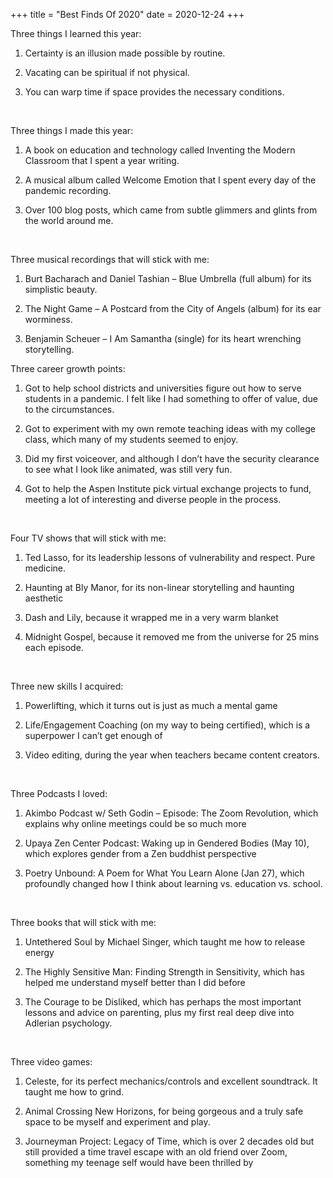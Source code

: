+++
title = "Best Finds Of 2020"
date = 2020-12-24
+++

Three things I learned this year:

1. Certainty is an illusion made possible by routine.

2. Vacating can be spiritual if not physical.

3. You can warp time if space provides the necessary conditions.

 

Three things I made this year:

1. A book on education and technology called Inventing the Modern Classroom that I spent a year writing.

2. A musical album called Welcome Emotion that I spent every day of the pandemic recording.

3. Over 100 blog posts, which came from subtle glimmers and glints from the world around me.

 

Three musical recordings that will stick with me:

1. Burt Bacharach and Daniel Tashian &#8211; Blue Umbrella (full album) for its simplistic beauty.

2. The Night Game &#8211; A Postcard from the City of Angels (album) for its ear worminess.

3. Benjamin Scheuer &#8211; I Am Samantha (single) for its heart wrenching storytelling.

Three career growth points:

1. Got to help school districts and universities figure out how to serve students in a pandemic. I felt like I had something to offer of value, due to the circumstances.

2. Got to experiment with my own remote teaching ideas with my college class, which many of my students seemed to enjoy.

3. Did my first voiceover, and although I don’t have the security clearance to see what I look like animated, was still very fun.

4. Got to help the Aspen Institute pick virtual exchange projects to fund, meeting a lot of interesting and diverse people in the process.

 

Four TV shows that will stick with me:

1. Ted Lasso, for its leadership lessons of vulnerability and respect. Pure medicine.

2. Haunting at Bly Manor, for its non-linear storytelling and haunting aesthetic

3. Dash and Lily, because it wrapped me in a very warm blanket

4. Midnight Gospel, because it removed me from the universe for 25 mins each episode.

 

Three new skills I acquired:

1. Powerlifting, which it turns out is just as much a mental game

2. Life/Engagement Coaching (on my way to being certified), which is a superpower I can’t get enough of

3. Video editing, during the year when teachers became content creators.

 

Three Podcasts I loved:

1. Akimbo Podcast w/ Seth Godin &#8211; Episode: The Zoom Revolution, which explains why online meetings could be so much more

2. Upaya Zen Center Podcast: Waking up in Gendered Bodies (May 10), which explores gender from a Zen buddhist perspective

3. Poetry Unbound: A Poem for What You Learn Alone (Jan 27), which profoundly changed how I think about learning vs. education vs. school.

 

Three books that will stick with me:

1. Untethered Soul by Michael Singer, which taught me how to release energy

2. The Highly Sensitive Man: Finding Strength in Sensitivity, which has helped me understand myself better than I did before

3. The Courage to be Disliked, which has perhaps the most important lessons and advice on parenting, plus my first real deep dive into Adlerian psychology.

 

Three video games:

1. Celeste, for its perfect mechanics/controls and excellent soundtrack. It taught me how to grind.

2. Animal Crossing New Horizons, for being gorgeous and a truly safe space to be myself and experiment and play.

3. Journeyman Project: Legacy of Time, which is over 2 decades old but still provided a time travel escape with an old friend over Zoom, something my teenage self would have been thrilled by